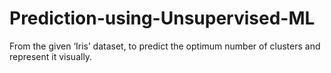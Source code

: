 # Prediction-using-Unsupervised-ML
From the given ‘Iris’ dataset, to predict the optimum number of clusters and represent it visually.
